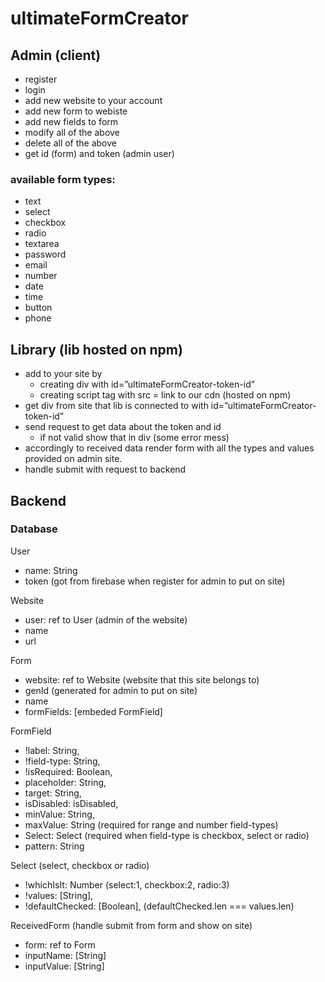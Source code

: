 # ultimateFormCreator


## Admin (client)
- register
- login
- add new website to your account
- add new form to webiste
- add new fields to form
- modify all of the above
- delete all of the above
- get id (form) and token (admin user) 

### available form types:
- text
- select
- checkbox
- radio
- textarea
- password
- email
- number
- date
- time
- button
- phone 

## Library (lib hosted on npm)
- add to your site by
    - creating div with id=”ultimateFormCreator-token-id” 
    - creating script tag with src = link to our cdn (hosted on npm)
- get div from site that lib is connected to with id=”ultimateFormCreator-token-id”
- send request to get data about the token and id 
    - if not valid show that in div (some error mess)
- accordingly to received data render form with all the types and values provided
   on admin site.
- handle submit with request to backend

## Backend

### Database

User

- name: String
- token (got from firebase when register for admin to put on site)

Website

- user: ref to User (admin of the website)
- name
- url

Form

- website: ref to Website (website that this site belongs to)
- genId (generated for admin to put on site)
- name
- formFields: [embeded FormField]

FormField

- !label: String,
- !field-type: String,
- !isRequired: Boolean,
- placeholder: String,
- target: String,
- isDisabled: isDisabled,
- minValue: String,
- maxValue: String (required for range and number field-types)
- Select: Select (required when field-type is checkbox, select or radio)
- pattern: String

Select (select, checkbox or radio)

- !whichIsIt: Number (select:1, checkbox:2, radio:3)
- !values: [String],
- !defaultChecked: [Boolean], (defaultChecked.len === values.len)

ReceivedForm (handle submit from form and show on site)

- form: ref to Form
- inputName: [String]
- inputValue: [String]

